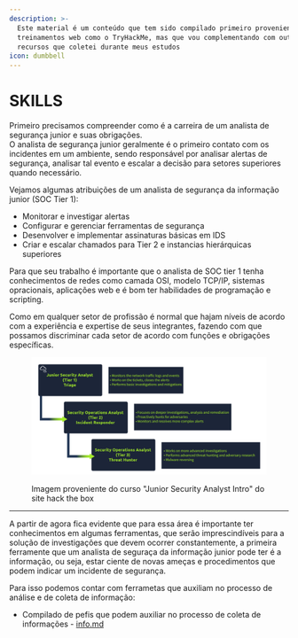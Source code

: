 ```yaml
---
description: >-
  Este material é um conteúdo que tem sido compilado primeiro proveniente de
  treinamentos web como o TryHackMe, mas que vou complementando com outros
  recursos que coletei durante meus estudos
icon: dumbbell
---
```


# SKILLS

Primeiro precisamos compreender como é a carreira de um analista de segurança junior e suas obrigações.\
O analista de segurança junior geralmente é o primeiro contato com os incidentes em um ambiente, sendo responsável por analisar alertas de segurança, analisar tal evento e escalar a decisão para setores superiores quando necessário.

Vejamos algumas atribuições de um analista de segurança da informação junior (SOC Tier 1):

* Monitorar e investigar alertas
* Configurar e gerenciar ferramentas de segurança
* Desenvolver e implementar assinaturas básicas em IDS
* Criar e escalar chamados para Tier 2 e instancias hierárquicas superiores

Para que seu trabalho é importante que o analista de SOC tier 1 tenha conhecimentos de redes como camada OSI, modelo TCP/IP, sistemas opracionais, aplicações web e é bom ter habilidades de programação e scripting.

Como em qualquer setor de profissão é normal que hajam níveis de acordo com a experiência e expertise de seus integrantes, fazendo com que possamos discriminar cada setor de acordo com funções e obrigações específicas.

<figure><img src="../../../.gitbook/assets/Screenshot from 2024-08-19 12-56-28.png" alt=""><figcaption><p>Imagem proveniente do curso "Junior Security Analyst Intro" do site hack the box</p></figcaption></figure>

***

A partir de agora fica evidente que para essa área é importante ter conhecimentos em algumas ferramentas, que serão imprescindíveis para a solução de investigações que devem ocorrer constantemente, a primeira ferramente que um analista de seguraça da informação junior pode ter é a informação, ou seja, estar ciente de novas ameças e procedimentos que podem indicar um incidente de segurança.

Para isso podemos contar com ferrametas que auxiliam no processo de análise e de coleta de informação:

* Compilado de pefis que podem auxiliar no processo de coleta de informações - [info.md](../../tools/learn/info.md "mention")

